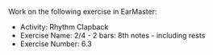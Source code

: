 Work on the following exercise in EarMaster:
- Activity: Rhythm Clapback
- Exercise Name: 2/4 - 2 bars: 8th notes - including rests
- Exercise Number: 6.3
